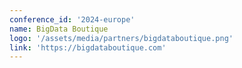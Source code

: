 ```yaml
---
conference_id: '2024-europe'
name: BigData Boutique
logo: '/assets/media/partners/bigdataboutique.png'
link: 'https://bigdataboutique.com'
---
```

